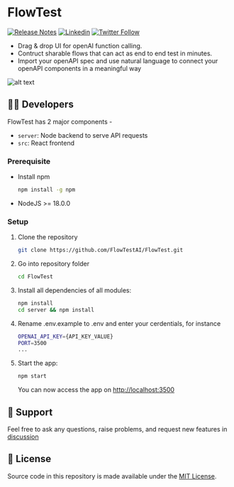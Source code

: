 # FlowTest

[![Release Notes](https://img.shields.io/github/release/FlowTestAI/FlowTest)](https://github.com/FlowTestAI/FlowTest/releases)
[![Linkedin](https://img.shields.io/badge/LinkedIn-blue?style=for-the-badge&logo=linkedin&logoColor=white)](https://www.linkedin.com/company/flowtestai)
[![Twitter Follow](https://img.shields.io/twitter/follow/FlowTestAI?style=social)](https://twitter.com/FlowTestAI)

- Drag & drop UI for openAI function calling.
- Contruct sharable flows that can act as end to end test in minutes.
- Import your openAPI spec and use natural language to connect your openAPI components in a meaningful way

![alt text](public/flowtest.gif)

## 👨‍💻 Developers
FlowTest has 2 major components -
-   `server`: Node backend to serve API requests
-   `src`: React frontend

### Prerequisite
-   Install npm
    ```bash
    npm install -g npm
    ```
-   NodeJS >= 18.0.0

### Setup
1. Clone the repository
    ```bash
    git clone https://github.com/FlowTestAI/FlowTest.git
    ```
2. Go into repository folder
    ```bash
    cd FlowTest
    ```
3. Install all dependencies of all modules:
    ```bash
    npm install
    cd server && npm install
    ```
4. Rename .env.example to .env and enter your cerdentials, for instance
    ```bash
    OPENAI_API_KEY={API_KEY_VALUE}
    PORT=3500
    ...
    ```
5. Start the app:
    ```bash
    npm start
    ```
    You can now access the app on [http://localhost:3500](http://localhost:3500)

## 🙋 Support

Feel free to ask any questions, raise problems, and request new features in [discussion](https://github.com/FlowTestAI/FlowTest/discussions)

## 📄 License
Source code in this repository is made available under the [MIT License](LICENSE.md).